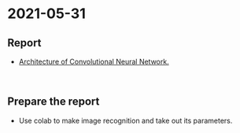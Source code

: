 # 2021-05-31
## Report
* [Architecture of Convolutional Neural Network.](https://github.com/prjiang/Seminar-in-AI/blob/main/2021-03-08/report/CNN%20architecture(Convolution%2C%20Max%20Pooling).pdf)

<br>

## Prepare the report
* Use colab to make image recognition and take out its parameters.

